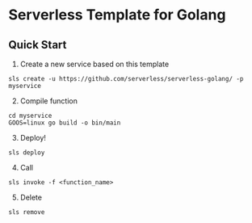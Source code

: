 # Serverless Template for Golang

## Quick Start

1. Create a new service based on this template

```
sls create -u https://github.com/serverless/serverless-golang/ -p myservice
```

2. Compile function

```
cd myservice
GOOS=linux go build -o bin/main
```

3. Deploy!

```
sls deploy
```

4. Call 

```
sls invoke -f <function_name>
```

5. Delete

```
sls remove
```
